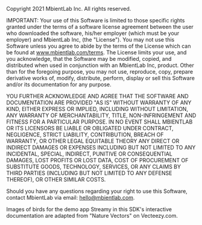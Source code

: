 Copyright 2021 MbientLab Inc. All rights reserved.

IMPORTANT: Your use of this Software is limited to those specific rights granted under the terms of a software
license agreement between the user who downloaded the software, his/her employer (which must be your
employer) and MbientLab Inc, (the "License").  You may not use this Software unless you agree to abide by the
terms of the License which can be found at www.mbientlab.com/terms.  The License limits your use, and you
acknowledge, that the Software may be modified, copied, and distributed when used in conjunction with an
MbientLab Inc, product.  Other than for the foregoing purpose, you may not use, reproduce, copy, prepare
derivative works of, modify, distribute, perform, display or sell this Software and/or its documentation for any
purpose.

YOU FURTHER ACKNOWLEDGE AND AGREE THAT THE SOFTWARE AND DOCUMENTATION ARE PROVIDED "AS IS" WITHOUT WARRANTY
OF ANY KIND, EITHER EXPRESS OR IMPLIED, INCLUDING WITHOUT LIMITATION, ANY WARRANTY OF MERCHANTABILITY, TITLE,
NON-INFRINGEMENT AND FITNESS FOR A PARTICULAR PURPOSE. IN NO EVENT SHALL MBIENTLAB OR ITS LICENSORS BE LIABLE OR
OBLIGATED UNDER CONTRACT, NEGLIGENCE, STRICT LIABILITY, CONTRIBUTION, BREACH OF WARRANTY, OR OTHER LEGAL EQUITABLE
THEORY ANY DIRECT OR INDIRECT DAMAGES OR EXPENSES INCLUDING BUT NOT LIMITED TO ANY INCIDENTAL, SPECIAL, INDIRECT,
PUNITIVE OR CONSEQUENTIAL DAMAGES, LOST PROFITS OR LOST DATA, COST OF PROCUREMENT OF SUBSTITUTE GOODS, TECHNOLOGY,
SERVICES, OR ANY CLAIMS BY THIRD PARTIES (INCLUDING BUT NOT LIMITED TO ANY DEFENSE THEREOF), OR OTHER SIMILAR COSTS.

Should you have any questions regarding your right to use this Software, contact MbientLab via email:
hello@mbientlab.com.

Images of birds for the demo app Streamy in this SDK's interactive documentation are adapted from "Nature Vectors" on Vecteezy.com.
